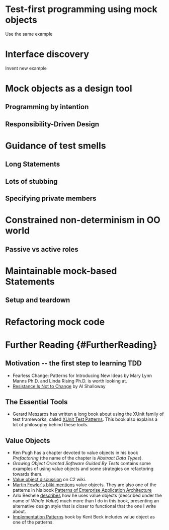 # Test-first programming using mock objects

Use the same example

# Interface discovery

Invent new example

# Mock objects as a design tool

## Programming by intention

## Responsibility-Driven Design

# Guidance of test smells

## Long Statements

## Lots of stubbing

## Specifying private members

# Constrained non-determinism in OO world

## Passive vs active roles



# Maintainable mock-based Statements

## Setup and teardown

# Refactoring mock code




# Further Reading {#FurtherReading}

## Motivation -- the first step to learning TDD

  - Fearless Change: Patterns for Introducing New Ideas by Mary Lynn Manns Ph.D. and Linda Rising Ph.D. is worth looking at.
  - [Resistance Is Not to Change](http://www.netobjectives.com/blogs/resistance-not-change) by Al Shalloway

## The Essential Tools

  - Gerard Meszaros has written a long book about using the XUnit family of test frameworks, called [XUnit Test Patterns](http://xunitpatterns.com/). This book also explains a lot of philosophy behind these tools. 
 
## Value Objects 

  - Ken Pugh has a chapter devoted to value objects in his book *Prefactoring* (the name of the chapter is *Abstract Data Types*).
  - *Growing Object Oriented Software Guided By Tests* contains some examples of using value objects and some strategies on refactoring towards them.
  - [Value object discussion](http://c2.com/cgi/wiki?ValueObject) on C2 wiki.
  - [Martin Fowler's bliki mentions](http://martinfowler.com/bliki/ValueObject.html) value objects. They are also one of the patterns in his book [Patterns of Enterprise Application Architecture](http://martinfowler.com/books/eaa.html)
  - Arlo Beshele [describes](http://arlobelshee.com/the-no-mocks-book/) how he uses value objects (described under the name of *Whole Value*) much more than I do in this book, presenting an alternative design style that is closer to functional that the one I write about.
  - [Implementation Patterns](http://www.isbnsearch.org/isbn/0321413091) book by Kent Beck includes value object as one of the patterns.   
  